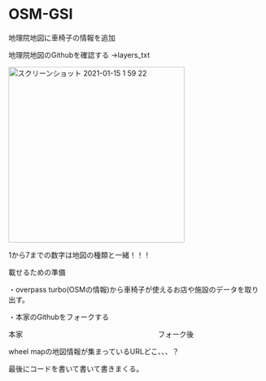 # OSM-GSI


地理院地図に車椅子の情報を追加


地理院地図のGithubを確認する
→layers_txt

<img width="346" alt="スクリーンショット 2021-01-15 1 59 22" src="https://user-images.githubusercontent.com/40018561/104834897-1d2ad200-58e6-11eb-8dd9-2db4de3326f3.png">

1から7までの数字は地図の種類と一緒！！！





載せるための準備

・overpass turbo(OSMの情報)から車椅子が使えるお店や施設のデータを取り出す。

・本家のGithubをフォークする

本家　　　　　　　　　　　　　　　　　　　フォーク後



wheel mapの地図情報が集まっているURLどこ、、、？

最後にコードを書いて書いて書きまくる。

